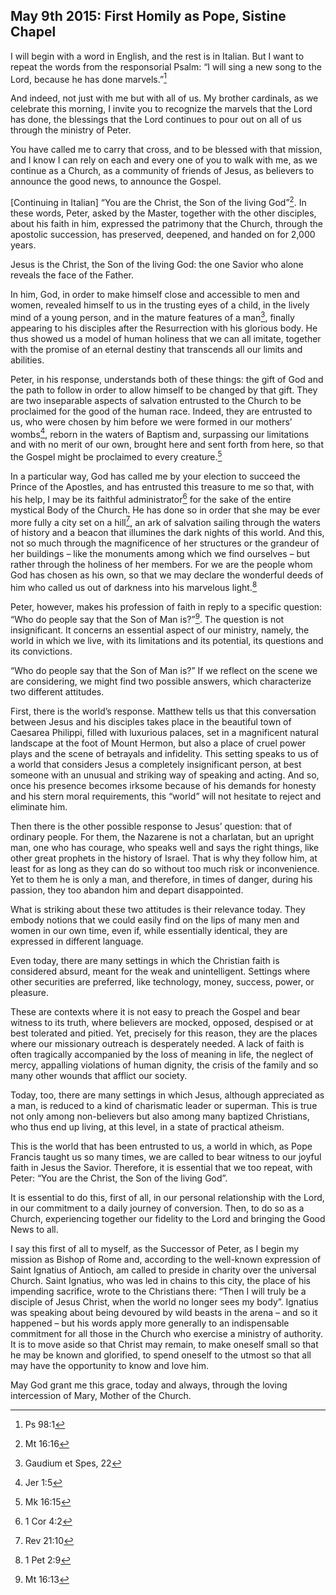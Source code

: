 ## May 9th 2015: First Homily as Pope, Sistine Chapel

I will begin with a word in English, and the rest is in Italian. But I want to repeat the words from the responsorial Psalm: “I will sing a new song to the Lord, because he has done marvels.”[^1]

And indeed, not just with me but with all of us. My brother cardinals, as we celebrate this morning, I invite you to recognize the marvels that the Lord has done, the blessings that the Lord continues to pour out on all of us through the ministry of Peter.

You have called me to carry that cross, and to be blessed with that mission, and I know I can rely on each and every one of you to walk with me, as we continue as a Church, as a community of friends of Jesus, as believers to announce the good news, to announce the Gospel.

[Continuing in Italian] “You are the Christ, the Son of the living God”[^2]. In these words, Peter, asked by the Master, together with the other disciples, about his faith in him, expressed the patrimony that the Church, through the apostolic succession, has preserved, deepened, and handed on for 2,000 years.

Jesus is the Christ, the Son of the living God: the one Savior who alone reveals the face of the Father.

In him, God, in order to make himself close and accessible to men and women, revealed himself to us in the trusting eyes of a child, in the lively mind of a young person, and in the mature features of a man[^3], finally appearing to his disciples after the Resurrection with his glorious body. He thus showed us a model of human holiness that we can all imitate, together with the promise of an eternal destiny that transcends all our limits and abilities.

Peter, in his response, understands both of these things: the gift of God and the path to follow in order to allow himself to be changed by that gift. They are two inseparable aspects of salvation entrusted to the Church to be proclaimed for the good of the human race. Indeed, they are entrusted to us, who were chosen by him before we were formed in our mothers’ wombs[^4], reborn in the waters of Baptism and, surpassing our limitations and with no merit of our own, brought here and sent forth from here, so that the Gospel might be proclaimed to every creature.[^5]

In a particular way, God has called me by your election to succeed the Prince of the Apostles, and has entrusted this treasure to me so that, with his help, I may be its faithful administrator[^6] for the sake of the entire mystical Body of the Church. He has done so in order that she may be ever more fully a city set on a hill[^7], an ark of salvation sailing through the waters of history and a beacon that illumines the dark nights of this world. And this, not so much through the magnificence of her structures or the grandeur of her buildings – like the monuments among which we find ourselves – but rather through the holiness of her members. For we are the people whom God has chosen as his own, so that we may declare the wonderful deeds of him who called us out of darkness into his marvelous light.[^8]

Peter, however, makes his profession of faith in reply to a specific question: “Who do people say that the Son of Man is?”[^9]. The question is not insignificant. It concerns an essential aspect of our ministry, namely, the world in which we live, with its limitations and its potential, its questions and its convictions.

“Who do people say that the Son of Man is?” If we reflect on the scene we are considering, we might find two possible answers, which characterize two different attitudes. 

First, there is the world’s response. Matthew tells us that this conversation between Jesus and his disciples takes place in the beautiful town of Caesarea Philippi, filled with luxurious palaces, set in a magnificent natural landscape at the foot of Mount Hermon, but also a place of cruel power plays and the scene of betrayals and infidelity. This setting speaks to us of a world that considers Jesus a completely insignificant person, at best someone with an unusual and striking way of speaking and acting. And so, once his presence becomes irksome because of his demands for honesty and his stern moral requirements, this “world” will not hesitate to reject and eliminate him.

Then there is the other possible response to Jesus’ question: that of ordinary people. For them, the Nazarene is not a charlatan, but an upright man, one who has courage, who speaks well and says the right things, like other great prophets in the history of Israel. That is why they follow him, at least for as long as they can do so without too much risk or inconvenience. Yet to them he is only a man, and therefore, in times of danger, during his passion, they too abandon him and depart disappointed.

What is striking about these two attitudes is their relevance today. They embody notions that we could easily find on the lips of many men and women in our own time, even if, while essentially identical, they are expressed in different language.

Even today, there are many settings in which the Christian faith is considered absurd, meant for the weak and unintelligent. Settings where other securities are preferred, like technology, money, success, power, or pleasure.

These are contexts where it is not easy to preach the Gospel and bear witness to its truth, where believers are mocked, opposed, despised or at best tolerated and pitied. Yet, precisely for this reason, they are the places where our missionary outreach is desperately needed. A lack of faith is often tragically accompanied by the loss of meaning in life, the neglect of mercy, appalling violations of human dignity, the crisis of the family and so many other wounds that afflict our society.

Today, too, there are many settings in which Jesus, although appreciated as a man, is reduced to a kind of charismatic leader or superman. This is true not only among non-believers but also among many baptized Christians, who thus end up living, at this level, in a state of practical atheism.

This is the world that has been entrusted to us, a world in which, as Pope Francis taught us so many times, we are called to bear witness to our joyful faith in Jesus the Savior. Therefore, it is essential that we too repeat, with Peter: “You are the Christ, the Son of the living God”.

It is essential to do this, first of all, in our personal relationship with the Lord, in our commitment to a daily journey of conversion. Then, to do so as a Church, experiencing together our fidelity to the Lord and bringing the Good News to all.

I say this first of all to myself, as the Successor of Peter, as I begin my mission as Bishop of Rome and, according to the well-known expression of Saint Ignatius of Antioch, am called to preside in charity over the universal Church. Saint Ignatius, who was led in chains to this city, the place of his impending sacrifice, wrote to the Christians there: “Then I will truly be a disciple of Jesus Christ, when the world no longer sees my body”. Ignatius was speaking about being devoured by wild beasts in the arena – and so it happened – but his words apply more generally to an indispensable commitment for all those in the Church who exercise a ministry of authority. It is to move aside so that Christ may remain, to make oneself small so that he may be known and glorified, to spend oneself to the utmost so that all may have the opportunity to know and love him.

May God grant me this grace, today and always, through the loving intercession of Mary, Mother of the Church.

[^1]: Ps 98:1

[^2]: Mt 16:16

[^3]: Gaudium et Spes, 22

[^4]: Jer 1:5

[^5]: Mk 16:15

[^6]: 1 Cor 4:2

[^7]: Rev 21:10

[^8]: 1 Pet 2:9

[^9]: Mt 16:13
